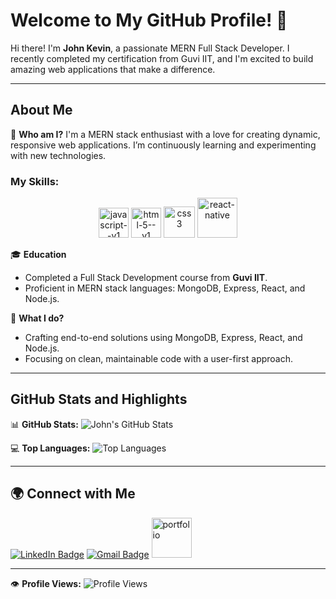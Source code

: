 # Welcome to My GitHub Profile! 👋

Hi there! I'm **John Kevin**, a passionate MERN Full Stack Developer. I recently completed my certification from Guvi IIT, and I'm excited to build amazing web applications that make a difference.

---

## About Me

🌟 **Who am I?**
I'm a MERN stack enthusiast with a love for creating dynamic, responsive web applications. I’m continuously learning and experimenting with new technologies.

### My Skills:
<p align="center">
  <img width="48" height="48" src="https://img.icons8.com/color/48/javascript--v1.png" alt="javascript--v1"/>    
  <img width="48" height="48" src="https://img.icons8.com/color/48/html-5--v1.png" alt="html-5--v1"/>    
  <img width="50" height="50" src="https://img.icons8.com/ios/50/000000/css3.png" alt="css3"/>   
  <img width="64" height="64" src="https://img.icons8.com/nolan/64/react-native.png" alt="react-native"/>
</p>

🎓 **Education**
- Completed a Full Stack Development course from **Guvi IIT**.
- Proficient in MERN stack languages: MongoDB, Express, React, and Node.js.

🚀 **What I do?**
- Crafting end-to-end solutions using MongoDB, Express, React, and Node.js.
- Focusing on clean, maintainable code with a user-first approach.

---

## GitHub Stats and Highlights

📊 **GitHub Stats:**
![John's GitHub Stats](https://github-readme-stats.vercel.app/api?username=johnkevincsjk&show_icons=true&theme=radical)

💻 **Top Languages:**
![Top Languages](https://github-readme-stats.vercel.app/api/top-langs/?username=johnkevincsjk&layout=compact&theme=radical)

---

## 🌍 Connect with Me

[![LinkedIn Badge](https://img.shields.io/badge/LinkedIn-0077B5?style=for-the-badge&logo=linkedin&logoColor=white)](https://www.linkedin.com/in/johnkevin-csjk/)
[![Gmail Badge](https://img.shields.io/badge/Gmail-D14836?style=for-the-badge&logo=gmail&logoColor=white)](mailto:johnkevin.csjk@gmail.com)
[<img width="64" height="64" src="https://img.icons8.com/nolan/64/portfolio.png" alt="portfolio"/>](https://main--kevin-s-portfolio1.netlify.app/#skills)

---

👁️ **Profile Views:**
![Profile Views](https://komarev.com/ghpvc/?username=johnkevincsjk&color=brightgreen)
